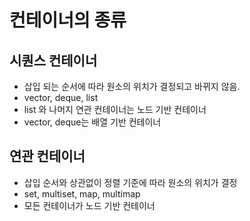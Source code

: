 # 컨테이너의 종류
## 시퀀스 컨테이너
- 삽입 되는 순서에 따라 원소의 위치가 결정되고 바뀌지 않음.
- vector, deque, list
- list 와 나머지 연관 컨테이너는 노드 기반 컨테이너
- vector, deque는 배열 기반 컨테이너

## 연관 컨테이너
- 삽입 순서와 상관없이 정렬 기준에 따라 원소의 위치가 결정
- set, multiset, map, multimap
- 모든 컨테이너가 노드 기반 컨테이너





